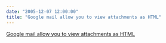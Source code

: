 ```yaml
---
date: "2005-12-07 12:00:00"
title: "Google mail allow you to view attachments as HTML"
---
```


[Google mail allow you to view attachments as HTML](/lemire/blog/2005/12-07-google-mail-allow-you-to-view-attachments-as-html)

